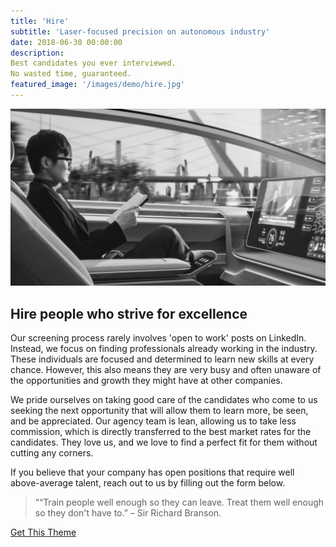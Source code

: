 ```yaml
---
title: 'Hire'
subtitle: 'Laser-focused precision on autonomous industry'
date: 2018-06-30 00:00:00
description: 
Best candidates you ever interviewed.
No wasted time, guaranteed.
featured_image: '/images/demo/hire.jpg'
---
```


![](/images/demo/hire-2.jpg)

## Hire people who strive for excellence 

Our screening process rarely involves 'open to work' posts on LinkedIn. Instead, we focus on finding professionals already working in the industry. These individuals are focused and determined to learn new skills at every chance. However, this also means they are very busy and often unaware of the opportunities and growth they might have at other companies. 


We pride ourselves on taking good care of the candidates who come to us seeking the next opportunity that will allow them to learn more, be seen, and be appreciated. Our agency team is lean, allowing us to take less commission, which is directly transferred to the best market rates for the candidates. They love us, and we love to find a perfect fit for them without cutting any corners. 


If you believe that your company has open positions that require well above-average talent, reach out to us by filling out the form below. 


> ““Train people well enough so they can leave. Treat them well enough so they don't have to.” – Sir Richard Branson. 

<a href="https://jekyllthemes.io/theme/personal-website-jekyll-theme" class="button button--large">Get This Theme</a>
